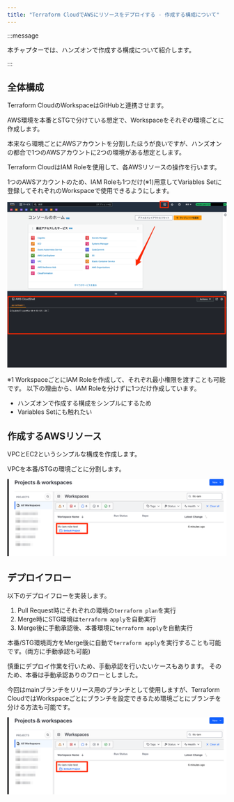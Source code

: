```yaml
---
title: "Terraform CloudでAWSにリソースをデプロイする - 作成する構成について"
---
```


:::message

本チャプターでは、ハンズオンで作成する構成について紹介します。

:::

## 全体構成

Terraform CloudのWorkspaceはGitHubと連携させます。

AWS環境を本番とSTGで分けている想定で、Workspaceをそれぞの環境ごとに作成します。

本来なら環境ごとにAWSアカウントを分割したほうが良いですが、ハンズオンの都合で1つのAWSアカウントに2つの環境がある想定とします。

Terraform CloudはIAM Roleを使用して、各AWSリソースの操作を行います。

1つのAWSアカウントのため、IAM Roleも1つだけ(※1)用意してVariables Setに登録してそれぞれのWorkspaceで使用できるようにします。

![](/images/chapter_5/02-aws-iam-role-1.png)

※1 WorkspaceごとにIAM Roleを作成して、それぞれ最小権限を渡すことも可能です。
以下の理由から、IAM Roleを分けずに1つだけ作成しています。

- ハンズオンで作成する構成をシンプルにするため
- Variables Setにも触れたい

## 作成するAWSリソース

VPCとEC2というシンプルな構成を作成します。

VPCを本番/STGの環境ごとに分割します。

![](/images/chapter_5/02-aws-iam-role-2.png)

## デプロイフロー

以下のデプロイフローを実装します。

1. Pull Request時にそれぞれの環境の`terraform plan`を実行
2. Merge時にSTG環境は`terraform apply`を自動実行
3. Merge後に手動承認後、本番環境に`terraform apply`を自動実行

本番/STG環境両方をMerge後に自動で`terraform apply`を実行することも可能です。(両方に手動承認も可能)

慎重にデプロイ作業を行いため、手動承認を行いたいケースもあります。
そのため、本番は手動承認ありのフローとしました。

今回はmainブランチをリリース用のブランチとして使用しますが、Terraform CloudではWorkspaceごとにブランチを設定できるため環境ごとにブランチを分ける方法も可能です。

![](/images/chapter_5/02-aws-iam-role-2.png)
